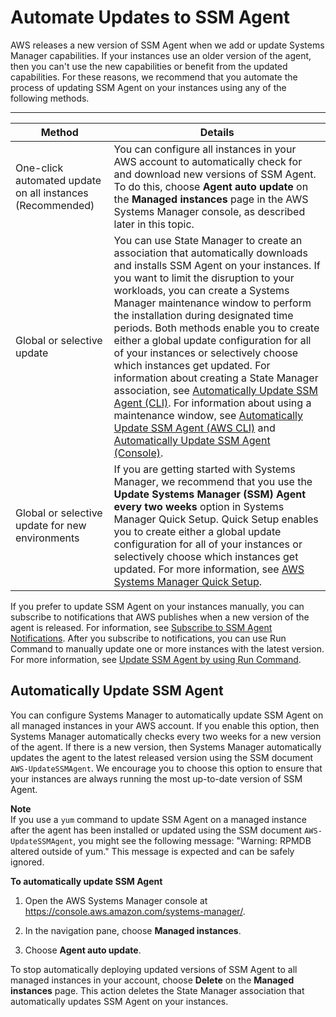 # Automate Updates to SSM Agent<a name="ssm-agent-automatic-updates"></a>

AWS releases a new version of SSM Agent when we add or update Systems Manager capabilities\. If your instances use an older version of the agent, then you can't use the new capabilities or benefit from the updated capabilities\. For these reasons, we recommend that you automate the process of updating SSM Agent on your instances using any of the following methods\.


****  

| Method | Details | 
| --- | --- | 
|  One\-click automated update on all instances \(Recommended\)  |  You can configure all instances in your AWS account to automatically check for and download new versions of SSM Agent\. To do this, choose **Agent auto update** on the **Managed instances** page in the AWS Systems Manager console, as described later in this topic\.  | 
|  Global or selective update  |  You can use State Manager to create an association that automatically downloads and installs SSM Agent on your instances\. If you want to limit the disruption to your workloads, you can create a Systems Manager maintenance window to perform the installation during designated time periods\. Both methods enable you to create either a global update configuration for all of your instances or selectively choose which instances get updated\. For information about creating a State Manager association, see [Automatically Update SSM Agent \(CLI\)](sysman-state-cli.md)\. For information about using a maintenance window, see [Automatically Update SSM Agent \(AWS CLI\)](https://docs.aws.amazon.com/systems-manager/latest/userguide/mw-walkthrough-cli.html) and [Automatically Update SSM Agent \(Console\)](https://docs.aws.amazon.com/systems-manager/latest/userguide/mw-walkthrough-console.html)\.   | 
|  Global or selective update for new environments  |  If you are getting started with Systems Manager, we recommend that you use the **Update Systems Manager \(SSM\) Agent every two weeks** option in Systems Manager Quick Setup\. Quick Setup enables you to create either a global update configuration for all of your instances or selectively choose which instances get updated\. For more information, see [AWS Systems Manager Quick Setup](systems-manager-quick-setup.md)\.  | 

If you prefer to update SSM Agent on your instances manually, you can subscribe to notifications that AWS publishes when a new version of the agent is released\. For information, see [Subscribe to SSM Agent Notifications](ssm-agent-subscribe-notifications.md)\. After you subscribe to notifications, you can use Run Command to manually update one or more instances with the latest version\. For more information, see [Update SSM Agent by using Run Command](rc-console.md#rc-console-agentexample)\.

## Automatically Update SSM Agent<a name="ssm-agent-automatic-updates-console"></a>

You can configure Systems Manager to automatically update SSM Agent on all managed instances in your AWS account\. If you enable this option, then Systems Manager automatically checks every two weeks for a new version of the agent\. If there is a new version, then Systems Manager automatically updates the agent to the latest released version using the SSM document `AWS-UpdateSSMAgent`\. We encourage you to choose this option to ensure that your instances are always running the most up\-to\-date version of SSM Agent\. 

**Note**  
If you use a `yum` command to update SSM Agent on a managed instance after the agent has been installed or updated using the SSM document `AWS-UpdateSSMAgent`, you might see the following message: "Warning: RPMDB altered outside of yum\." This message is expected and can be safely ignored\.

**To automatically update SSM Agent**

1. Open the AWS Systems Manager console at [https://console\.aws\.amazon\.com/systems\-manager/](https://console.aws.amazon.com/systems-manager/)\.

1. In the navigation pane, choose **Managed instances**\.

1. Choose **Agent auto update**\.

To stop automatically deploying updated versions of SSM Agent to all managed instances in your account, choose **Delete** on the **Managed instances** page\. This action deletes the State Manager association that automatically updates SSM Agent on your instances\.